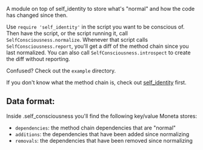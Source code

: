 A module on top of self_identity to store what's "normal" and how the code has changed since then.

Use `require 'self_identity'` in the script you want to be conscious of. Then have the script, or the script running it, call `SelfConsciousness.normalize`. Whenever that script calls `SelfConsciousness.report`, you'll get a diff of the method chain since you last normalized. You can also call `SelfConsciousness.introspect` to create the diff without reporting.

Confused? Check out the `example` directory.

If you don't know what the method chain is, check out [self_identity](https://github.com/colstrom/self_identity) first.

## Data format:

Inside .self_consciousness you'll find the following key/value Moneta stores:

- `dependencies`: the method chain dependencies that are "normal"
- `additions`: the dependencies that have been added since normalizing
- `removals`: the dependencies that have been removed since normalizing

